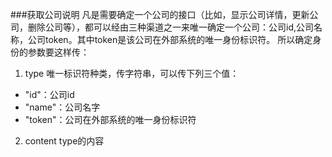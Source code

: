 ###获取公司说明
    凡是需要确定一个公司的接口（比如，显示公司详情，更新公司，删除公司等），都可以经由三种渠道之一来唯一确定一个公司：公司id,公司名称，公司token。其中token是该公司在外部系统的唯一身份标识符。
所以确定身份的参数要这样传：
 1. type 唯一标识符种类，传字符串，可以传下列三个值：
  + "id"：公司id
  + "name"：公司名字
  + "token"：公司在外部系统的唯一身份标识符
 2. content type的内容

